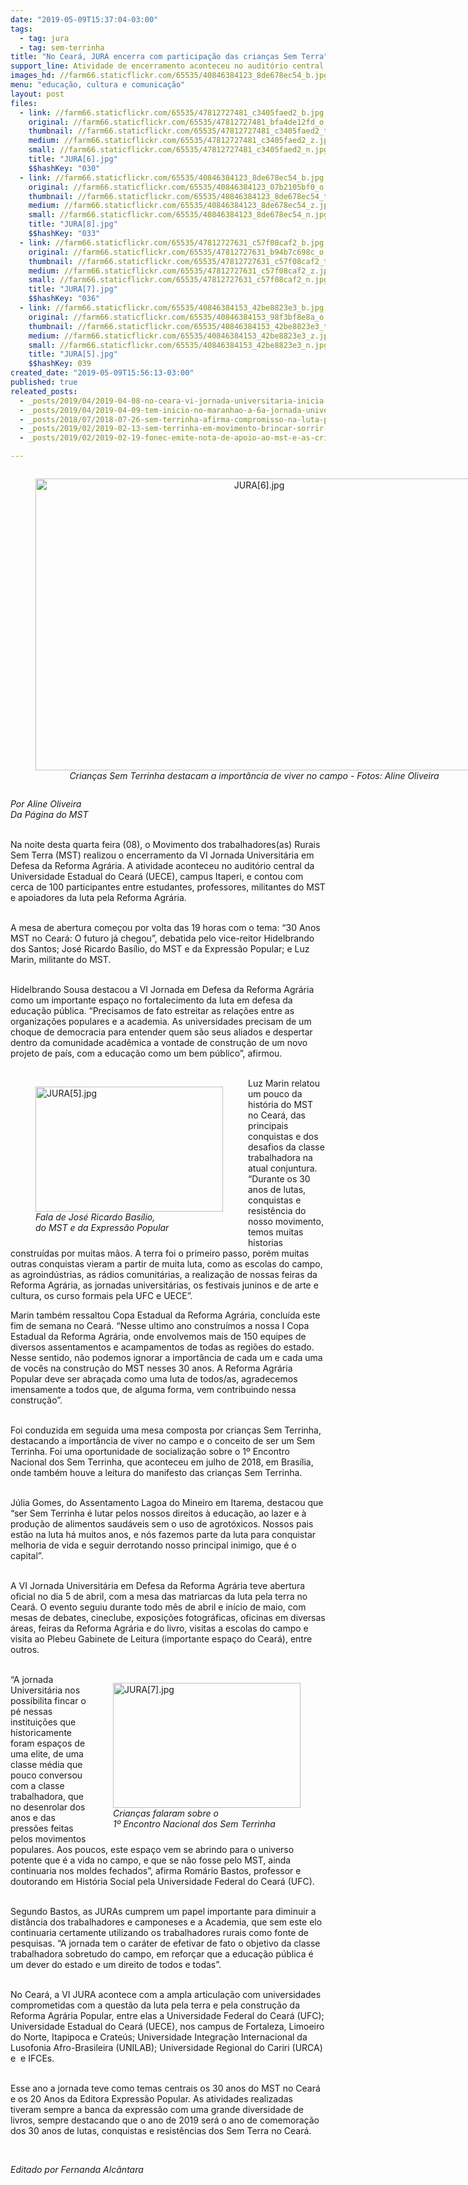 ```yaml
---
date: "2019-05-09T15:37:04-03:00"
tags:
  - tag: jura
  - tag: sem-terrinha
title: "No Ceará, JURA encerra com participação das crianças Sem Terra"
support_line: Atividade de encerramento aconteceu no auditório central da Universidade Estadual do Ceará (UECE)
images_hd: //farm66.staticflickr.com/65535/40846384123_8de678ec54_b.jpg
menu: "educação, cultura e comunicação"
layout: post
files:
  - link: //farm66.staticflickr.com/65535/47812727481_c3405faed2_b.jpg
    original: //farm66.staticflickr.com/65535/47812727481_bfa4de12fd_o.jpg
    thumbnail: //farm66.staticflickr.com/65535/47812727481_c3405faed2_t.jpg
    medium: //farm66.staticflickr.com/65535/47812727481_c3405faed2_z.jpg
    small: //farm66.staticflickr.com/65535/47812727481_c3405faed2_n.jpg
    title: "JURA[6].jpg"
    $$hashKey: "030"
  - link: //farm66.staticflickr.com/65535/40846384123_8de678ec54_b.jpg
    original: //farm66.staticflickr.com/65535/40846384123_07b2105bf0_o.jpg
    thumbnail: //farm66.staticflickr.com/65535/40846384123_8de678ec54_t.jpg
    medium: //farm66.staticflickr.com/65535/40846384123_8de678ec54_z.jpg
    small: //farm66.staticflickr.com/65535/40846384123_8de678ec54_n.jpg
    title: "JURA[8].jpg"
    $$hashKey: "033"
  - link: //farm66.staticflickr.com/65535/47812727631_c57f08caf2_b.jpg
    original: //farm66.staticflickr.com/65535/47812727631_b94b7c698c_o.jpg
    thumbnail: //farm66.staticflickr.com/65535/47812727631_c57f08caf2_t.jpg
    medium: //farm66.staticflickr.com/65535/47812727631_c57f08caf2_z.jpg
    small: //farm66.staticflickr.com/65535/47812727631_c57f08caf2_n.jpg
    title: "JURA[7].jpg"
    $$hashKey: "036"
  - link: //farm66.staticflickr.com/65535/40846384153_42be8823e3_b.jpg
    original: //farm66.staticflickr.com/65535/40846384153_98f3bf8e8a_o.jpg
    thumbnail: //farm66.staticflickr.com/65535/40846384153_42be8823e3_t.jpg
    medium: //farm66.staticflickr.com/65535/40846384153_42be8823e3_z.jpg
    small: //farm66.staticflickr.com/65535/40846384153_42be8823e3_n.jpg
    title: "JURA[5].jpg"
    $$hashKey: 039
created_date: "2019-05-09T15:56:13-03:00"
published: true
releated_posts:
  - _posts/2019/04/2019-04-08-no-ceara-vi-jornada-universitaria-inicia-com-presenca-das-matriarcas-da-luta-pela-terra.md
  - _posts/2019/04/2019-04-09-tem-inicio-no-maranhao-a-6a-jornada-universitaria-em-defesa-da-reforma-agraria.md
  - _posts/2018/07/2018-07-26-sem-terrinha-afirma-compromisso-na-luta-pelos-direitos-da-crianca.md
  - _posts/2019/02/2019-02-13-sem-terrinha-em-movimento-brincar-sorrir-lutar.md
  - _posts/2019/02/2019-02-19-fonec-emite-nota-de-apoio-ao-mst-e-as-criancas-sem-terrinha.md

---
```

<div style="text-align:center">
<figure class="image" style="display:inline-block"><img alt="JURA[6].jpg" height="467" src="//farm66.staticflickr.com/65535/47812727481_c3405faed2_b.jpg" width="700" />
<figcaption><em>Crian&ccedil;as Sem Terrinha destacam a import&acirc;ncia de viver no campo - Fotos: Aline Oliveira</em></figcaption>
</figure>
</div>

<p><em>Por Aline Oliveira<br />
Da P&aacute;gina do MST</em><br />
&nbsp;</p>

<p>Na noite desta quarta feira (08), o Movimento dos trabalhadores(as) Rurais Sem Terra (MST) realizou o encerramento da VI Jornada Universit&aacute;ria em Defesa da Reforma Agr&aacute;ria. A atividade aconteceu no audit&oacute;rio central da Universidade Estadual do Cear&aacute; (UECE), campus Itaperi, e contou com cerca de 100 participantes entre estudantes, professores, militantes do MST e apoiadores da luta pela Reforma Agr&aacute;ria.</p>

<p><br />
A mesa de abertura come&ccedil;ou por volta das 19 horas com o tema: &ldquo;30 Anos MST no Cear&aacute;: O futuro j&aacute; chegou&rdquo;, debatida pelo vice-reitor Hidelbrando dos Santos; Jos&eacute; Ricardo Bas&iacute;lio, do MST e da Express&atilde;o Popular; e Luz Marin, militante do MST.<br />
&nbsp;</p>

<p>Hidelbrando Sousa destacou a VI Jornada em Defesa da Reforma Agr&aacute;ria como um importante espa&ccedil;o no fortalecimento da luta em defesa da educa&ccedil;&atilde;o p&uacute;blica. &ldquo;Precisamos de fato estreitar as rela&ccedil;&otilde;es entre as organiza&ccedil;&otilde;es populares e a academia. As universidades precisam de um choque de democracia para entender quem s&atilde;o seus aliados e despertar dentro da comunidade acad&ecirc;mica a vontade de constru&ccedil;&atilde;o de um novo projeto de pa&iacute;s, com a educa&ccedil;&atilde;o como um bem p&uacute;blico&rdquo;, afirmou.<br />
&nbsp;</p>

<figure class="image" style="float:left"><img alt="JURA[5].jpg" height="200" src="//farm66.staticflickr.com/65535/40846384153_42be8823e3_b.jpg" width="300" />
<figcaption><em>Fala de Jos&eacute; Ricardo Bas&iacute;lio,<br />
do MST e da Express&atilde;o Popular</em></figcaption>
</figure>

<p>Luz Marin relatou um pouco da hist&oacute;ria do MST no Cear&aacute;, das principais conquistas e dos desafios da classe trabalhadora na atual conjuntura. &ldquo;Durante os 30 anos de lutas, conquistas e resist&ecirc;ncia do nosso movimento, temos muitas historias constru&iacute;das por muitas m&atilde;os. A terra foi o primeiro passo, por&eacute;m muitas outras conquistas vieram a partir de muita luta, como as escolas do campo, as agroind&uacute;strias, as r&aacute;dios comunit&aacute;rias, a realiza&ccedil;&atilde;o de nossas feiras da Reforma Agr&aacute;ria, as jornadas universit&aacute;rias, os festivais juninos e de arte e cultura, os curso formais pela UFC e UECE&rdquo;.</p>

<p>Marin tamb&eacute;m ressaltou Copa Estadual da Reforma Agr&aacute;ria, conclu&iacute;da este fim de semana no Cear&aacute;. &ldquo;Nesse ultimo ano constru&iacute;mos a nossa I Copa Estadual da Reforma Agr&aacute;ria, onde envolvemos mais de 150 equipes de diversos assentamentos e acampamentos de todas as regi&otilde;es do estado. Nesse sentido, n&atilde;o podemos ignorar a import&acirc;ncia de cada um e cada uma de voc&ecirc;s na constru&ccedil;&atilde;o do MST nesses 30 anos. A Reforma Agr&aacute;ria Popular deve ser abra&ccedil;ada como uma luta de todos/as, agradecemos imensamente a todos que, de alguma forma, vem contribuindo nessa constru&ccedil;&atilde;o&rdquo;.<br />
&nbsp;</p>

<p>Foi conduzida em seguida uma mesa composta por crian&ccedil;as Sem Terrinha, destacando a import&acirc;ncia de viver no campo e o conceito de ser um Sem Terrinha. Foi uma oportunidade de socializa&ccedil;&atilde;o sobre o 1&ordm; Encontro Nacional dos Sem Terrinha, que aconteceu em julho de 2018, em Bras&iacute;lia, onde tamb&eacute;m houve a leitura do manifesto das crian&ccedil;as Sem Terrinha.<br />
&nbsp;</p>

<p>J&uacute;lia Gomes, do Assentamento Lagoa do Mineiro em Itarema, destacou que &ldquo;ser Sem Terrinha &eacute; lutar pelos nossos direitos &agrave; educa&ccedil;&atilde;o, ao lazer e &agrave; produ&ccedil;&atilde;o de alimentos saud&aacute;veis sem o uso de agrot&oacute;xicos. Nossos pais est&atilde;o na luta h&aacute; muitos anos, e n&oacute;s fazemos parte da luta para conquistar melhoria de vida e seguir derrotando nosso principal inimigo, que &eacute; o capital&rdquo;.<br />
&nbsp;</p>

<p>A VI Jornada Universit&aacute;ria em Defesa da Reforma Agr&aacute;ria teve abertura oficial no dia 5 de abril, com a mesa das matriarcas da luta pela terra no Cear&aacute;. O evento seguiu durante todo m&ecirc;s de abril e in&iacute;cio de maio, com mesas de debates, cineclube, exposi&ccedil;&otilde;es fotogr&aacute;ficas, oficinas em diversas &aacute;reas, feiras da Reforma Agr&aacute;ria e do livro, visitas a escolas do campo e visita ao Plebeu Gabinete de Leitura (importante espa&ccedil;o do Cear&aacute;), entre outros.<br />
&nbsp;</p>

<figure class="image" style="float:right"><img alt="JURA[7].jpg" height="200" src="//farm66.staticflickr.com/65535/47812727631_c57f08caf2_b.jpg" width="300" />
<figcaption><em>Crian&ccedil;as falaram sobre o<br />
1&ordm; Encontro Nacional dos Sem Terrinha</em></figcaption>
</figure>

<p>&ldquo;A jornada Universit&aacute;ria nos possibilita fincar o p&eacute; nessas institui&ccedil;&otilde;es que historicamente foram espa&ccedil;os de uma elite, de uma classe m&eacute;dia que pouco conversou com a classe trabalhadora, que no desenrolar dos anos e das press&otilde;es feitas pelos movimentos populares. Aos poucos, este espa&ccedil;o vem se abrindo para o universo potente que &eacute; a vida no campo, e que se n&atilde;o fosse pelo MST, ainda continuaria nos moldes fechados&rdquo;, afirma Rom&aacute;rio Bastos, professor e doutorando em Hist&oacute;ria Social pela Universidade Federal do Cear&aacute; (UFC).<br />
&nbsp;</p>

<p>Segundo Bastos, as JURAs cumprem um papel importante para diminuir a dist&acirc;ncia dos trabalhadores e camponeses e a Academia, que sem este elo continuaria certamente utilizando os trabalhadores rurais como fonte de pesquisas. &ldquo;A jornada tem o car&aacute;ter de efetivar de fato o objetivo da classe trabalhadora sobretudo do campo, em refor&ccedil;ar que a educa&ccedil;&atilde;o p&uacute;blica &eacute; um dever do estado e um direito de todos e todas&rdquo;.<br />
&nbsp;</p>

<p>No Cear&aacute;, a VI JURA acontece com a ampla articula&ccedil;&atilde;o com universidades comprometidas com a quest&atilde;o da luta pela terra e pela constru&ccedil;&atilde;o da Reforma Agr&aacute;ria Popular, entre elas a Universidade Federal do Cear&aacute; (UFC); Universidade Estadual do Cear&aacute; (UECE), nos campus de Fortaleza, Limoeiro do Norte, Itapipoca e Crate&uacute;s; Universidade Integra&ccedil;&atilde;o Internacional da Lusofonia Afro-Brasileira (UNILAB); Universidade Regional do Cariri (URCA) e &nbsp;e IFCEs.<br />
&nbsp;</p>

<p>Esse ano a jornada teve como temas centrais os 30 anos do MST no Cear&aacute; e os 20 Anos da Editora Express&atilde;o Popular. As atividades realizadas tiveram sempre a banca da express&atilde;o com uma grande diversidade de livros, sempre destacando que o ano de 2019 ser&aacute; o ano de comemora&ccedil;&atilde;o dos 30 anos de lutas, conquistas e resist&ecirc;ncias dos Sem Terra no Cear&aacute;.</p>

<p>&nbsp;</p>

<p><em>Editado por Fernanda Alc&acirc;ntara</em></p>

<p>&nbsp;</p>
